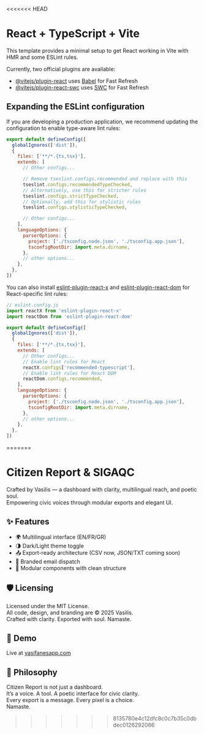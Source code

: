 <<<<<<< HEAD
# React + TypeScript + Vite 

This template provides a minimal setup to get React working in Vite with HMR and some ESLint rules.

Currently, two official plugins are available:

- [@vitejs/plugin-react](https://github.com/vitejs/vite-plugin-react/blob/main/packages/plugin-react) uses [Babel](https://babeljs.io/) for Fast Refresh
- [@vitejs/plugin-react-swc](https://github.com/vitejs/vite-plugin-react/blob/main/packages/plugin-react-swc) uses [SWC](https://swc.rs/) for Fast Refresh

## Expanding the ESLint configuration

If you are developing a production application, we recommend updating the configuration to enable type-aware lint rules:

```js
export default defineConfig([
  globalIgnores(['dist']),
  {
    files: ['**/*.{ts,tsx}'],
    extends: [
      // Other configs...

      // Remove tseslint.configs.recommended and replace with this
      tseslint.configs.recommendedTypeChecked,
      // Alternatively, use this for stricter rules
      tseslint.configs.strictTypeChecked,
      // Optionally, add this for stylistic rules
      tseslint.configs.stylisticTypeChecked,

      // Other configs...
    ],
    languageOptions: {
      parserOptions: {
        project: ['./tsconfig.node.json', './tsconfig.app.json'],
        tsconfigRootDir: import.meta.dirname,
      },
      // other options...
    },
  },
])
```

You can also install [eslint-plugin-react-x](https://github.com/Rel1cx/eslint-react/tree/main/packages/plugins/eslint-plugin-react-x) and [eslint-plugin-react-dom](https://github.com/Rel1cx/eslint-react/tree/main/packages/plugins/eslint-plugin-react-dom) for React-specific lint rules:

```js
// eslint.config.js
import reactX from 'eslint-plugin-react-x'
import reactDom from 'eslint-plugin-react-dom'

export default defineConfig([
  globalIgnores(['dist']),
  {
    files: ['**/*.{ts,tsx}'],
    extends: [
      // Other configs...
      // Enable lint rules for React
      reactX.configs['recommended-typescript'],
      // Enable lint rules for React DOM
      reactDom.configs.recommended,
    ],
    languageOptions: {
      parserOptions: {
        project: ['./tsconfig.node.json', './tsconfig.app.json'],
        tsconfigRootDir: import.meta.dirname,
      },
      // other options...
    },
  },
])
```
=======
# Citizen Report & SIGAQC

Crafted by Vasilis — a dashboard with clarity, multilingual reach, and poetic soul.  
Empowering civic voices through modular exports and elegant UI.

## ✨ Features
- 🌍 Multilingual interface (EN/FR/GR)
- 🌗 Dark/Light theme toggle
- 📤 Export-ready architecture (CSV now, JSON/TXT coming soon)
- 📧 Branded email dispatch
- 🧩 Modular components with clean structure

## 🛡️ Licensing
Licensed under the MIT License.  
All code, design, and branding are © 2025 Vasilis.  
Crafted with clarity. Exported with soul. Namaste.

## 🚀 Demo
Live at [vasifanesapp.com](https://www.vasifanesapp.com)

## 🧠 Philosophy
Citizen Report is not just a dashboard.  
It’s a voice. A tool. A poetic interface for civic clarity.  
Every export is a message. Every pixel is a choice.  
Namaste.

>>>>>>> 8135780e4c12dfc8c0c7b35c0dbdec0126292066
